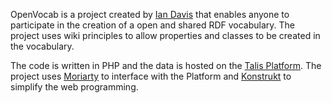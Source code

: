 OpenVocab is a project created by [Ian Davis](http://iandavis.com/) that enables anyone to participate in the creation of a open and shared RDF vocabulary.
The project uses wiki principles to allow properties and classes to be created in the vocabulary.

The code is written in PHP and the data is hosted on the [Talis Platform](http://n2.talis.com/). The project uses [Moriarty](http://code.google.com/p/moriarty/) to interface with the Platform and [Konstrukt](http://code.google.com/p/konstrukt/) to simplify the web programming.